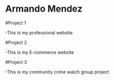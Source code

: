 # Armando Mendez 

#Project 1 

-This is my professional website


#Project 2


-This is my E-commerce website


#Project 3

-This is my community crime watch group project
